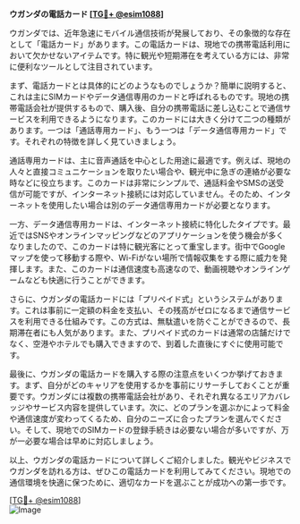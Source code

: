 **ウガンダの電話カード [[TG💪+ @esim1088](https://t.me/s/esim1088)]**

ウガンダでは、近年急速にモバイル通信技術が発展しており、その象徴的な存在として「電話カード」があります。この電話カードは、現地での携帯電話利用において欠かせないアイテムです。特に観光や短期滞在を考えている方には、非常に便利なツールとして注目されています。

まず、電話カードとは具体的にどのようなものでしょうか？簡単に説明すると、これは主にSIMカードやデータ通信専用のカードと呼ばれるものです。現地の携帯電話会社が提供するもので、購入後、自分の携帯電話に差し込むことで通信サービスを利用できるようになります。このカードには大きく分けて二つの種類があります。一つは「通話専用カード」、もう一つは「データ通信専用カード」です。それぞれの特徴を詳しく見ていきましょう。

通話専用カードは、主に音声通話を中心とした用途に最適です。例えば、現地の人々と直接コミュニケーションを取りたい場合や、観光中に急ぎの連絡が必要な時などに役立ちます。このカードは非常にシンプルで、通話料金やSMSの送受信が可能ですが、インターネット接続には対応していません。そのため、インターネットを使用したい場合は別のデータ通信専用カードが必要となります。

一方、データ通信専用カードは、インターネット接続に特化したタイプです。最近ではSNSやオンラインマッピングなどのアプリケーションを使う機会が多くなりましたので、このカードは特に観光客にとって重宝します。街中でGoogleマップを使って移動する際や、Wi-Fiがない場所で情報収集をする際に威力を発揮します。また、このカードは通信速度も高速なので、動画視聴やオンラインゲームなども快適に行うことができます。

さらに、ウガンダの電話カードには「プリペイド式」というシステムがあります。これは事前に一定額の料金を支払い、その残高がゼロになるまで通信サービスを利用できる仕組みです。この方式は、無駄遣いを防ぐことができるので、長期滞在者にも人気があります。また、プリペイド式のカードは通常の店舗だけでなく、空港やホテルでも購入できますので、到着した直後にすぐに使用可能です。

最後に、ウガンダの電話カードを購入する際の注意点をいくつか挙げておきます。まず、自分がどのキャリアを使用するかを事前にリサーチしておくことが重要です。ウガンダには複数の携帯電話会社があり、それぞれ異なるエリアカバレッジやサービス内容を提供しています。次に、どのプランを選ぶかによって料金や通信速度が変わってくるため、自分のニーズに合ったプランを選んでください。そして、現地でのSIMカードの登録手続きは必要ない場合が多いですが、万が一必要な場合は早めに対応しましょう。

以上、ウガンダの電話カードについて詳しくご紹介しました。観光やビジネスでウガンダを訪れる方は、ぜひこの電話カードを利用してみてください。現地での通信環境を快適に保つために、適切なカードを選ぶことが成功への第一歩です。

[[TG💪+ @esim1088](https://t.me/s/esim1088)]  
![Image](https://i.postimg.cc/Y0z9fWf4/image.png)